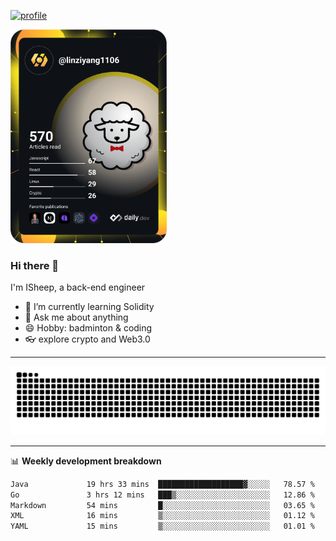 [![profile](https://user-images.githubusercontent.com/54968314/208005045-e4b42f3b-833d-4242-bfcc-e764865553a2.svg)](https://www.calligrapher.ai/)

<a href="https://app.daily.dev/linziyang1106"><img src="/devcard.png" width="250" alt="ISheep's Dev Card"/></a>

### Hi there 🐏

I'm ISheep, a back-end engineer

- 🔭 I’m currently learning Solidity
- 💬 Ask me about anything
- 😄 Hobby: badminton & coding
- 👓 explore crypto and Web3.0

-------

![](https://raw.githubusercontent.com/ISheepp/ISheepp/output/github-contribution-grid-snake.svg)

-------

📊 **Weekly development breakdown**
<!--START_SECTION:waka-->

```txt
Java             19 hrs 33 mins  ███████████████████▓░░░░░   78.57 %
Go               3 hrs 12 mins   ███▒░░░░░░░░░░░░░░░░░░░░░   12.86 %
Markdown         54 mins         █░░░░░░░░░░░░░░░░░░░░░░░░   03.65 %
XML              16 mins         ▒░░░░░░░░░░░░░░░░░░░░░░░░   01.12 %
YAML             15 mins         ▒░░░░░░░░░░░░░░░░░░░░░░░░   01.01 %
```

<!--END_SECTION:waka-->
